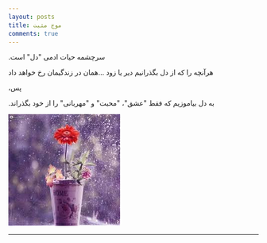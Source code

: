 ```yaml
---
layout: posts
title: موج مثبت
comments: true
---
```



.سرچشمه حیات ادمی "دل" است

هرآنچه را که از دل بگذرانیم دیر یا زود
...همان در زندگیمان رخ خواهد داد

،پس

.به دل بیاموزیم که فقط "عشق"، "محبت" و "مهربانی" را از خود بگذراند

![alt text](../assets/images/grouppic.jpg)

---

